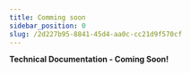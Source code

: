 ```yaml
---
title: Comming soon 
sidebar_position: 0
slug: /2d227b95-8841-45d4-aa0c-cc21d9f570cf
---
```




**Technical Documentation - Coming Soon!**


